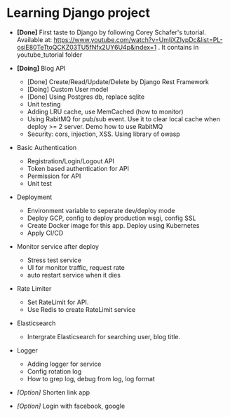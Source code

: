 # Learning Django project 

- **[Done]** First taste to Django by following Corey Schafer's tutorial. Available at: https://www.youtube.com/watch?v=UmljXZIypDc&list=PL-osiE80TeTtoQCKZ03TU5fNfx2UY6U4p&index=1 . It contains in youtube_tutorial folder
- **[Doing]** Blog API 

	- [Done] Create/Read/Update/Delete by Django Rest Framework
	- [Doing] Custom User model
	- [Done] Using Postgres db, replace sqlite 
	- Unit testing 
	- Adding LRU cache, use MemCached (how to monitor)
	- Using RabitMQ for pub/sub event. Use it to clear local cache when deploy >= 2 server. Demo how to use RabitMQ
	- Security: cors, injection, XSS. Using library of owasp


- Basic Authentication
	- Registration/Login/Logout API
	- Token based authentication for API
	- Permission for API 
	- Unit test

- Deployment 
	- Environment variable to seperate dev/deploy mode 
	- Deploy GCP, config to deploy production wsgi, config SSL
	- Create Docker image for this app. Deploy using Kubernetes
	- Apply CI/CD

- Monitor service after deploy 
	- Stress test service 
	- UI for monitor traffic, request rate 
	- auto restart service when it dies 

- Rate Limiter 
	- Set RateLimit for API. 
	- Use Redis to create RateLimit service

- Elasticsearch
	- Intergrate Elasticsearch for searching user, blog title.

- Logger
	- Adding logger for service
	- Config rotation log 
	- How to grep log, debug from log, log format 

- *[Option]* Shorten link app 
- *[Option]* Login with facebook, google

